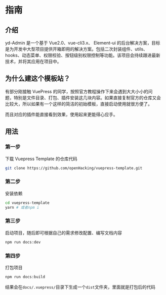 # 指南

## 介绍

yd-Admin 是一个基于 Vue2.0、vue-cli3.x、 Element-ui 的后台解决方案，目标是为开发中大型项目提供开箱即用的解决方案。包括二次封装组件、utils、hooks、动态菜单、权限校验、按钮级别权限控制等功能。该项目会持续跟进最新技术，并将其应用在项目中。

## 为什么建这个模板站？

有部分刚接触 VuePress 的同学，按照官方教程操作下来会遇到大大小小的问题，特别是文件目录、打包、插件安装这几块内容。如果直接复制官方的仓库又会比较大，所以如果有一个这样的简洁的初始模板，直接启动使用就很方便了。

而且对应的插件能直接看到效果，使用起来更能得心应手。

## 用法

### 第一步

下载 Vuepress Template 的仓库代码

```sh
git clone https://github.com/openHacking/vuepress-template.git
```

### 第二步

安装依赖

```sh
cd vuepress-template
yarn # 或者npm i
```

### 第三步

启动项目，随后即可根据自己的需求修改配置、编写文档内容

```sh
npm run docs:dev
```

### 第四步

打包项目

```sh
npm run docs:build
```

结果会在`docs/.vuepress/`目录下生成一个`dist`文件夹，里面就是打包后的代码
